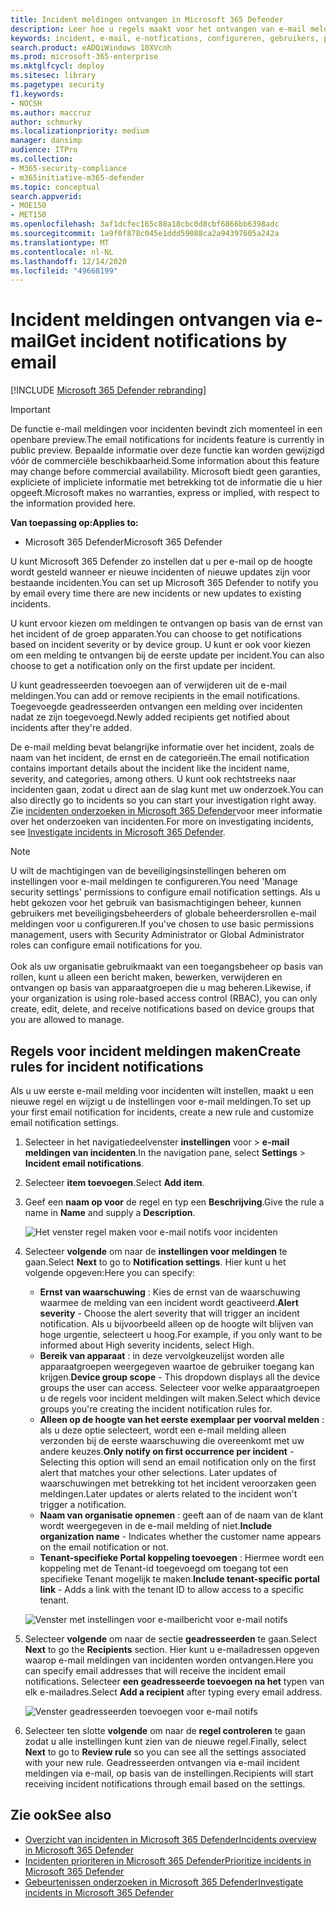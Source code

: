 ```yaml
---
title: Incident meldingen ontvangen in Microsoft 365 Defender
description: Leer hoe u regels maakt voor het ontvangen van e-mail meldingen voor incidenten in Microsoft 365 Defender
keywords: incident, e-mail, e-notfications, configureren, gebruikers, postvak, e-mail, incidenten
search.product: eADQiWindows 10XVcnh
ms.prod: microsoft-365-enterprise
ms.mktglfcycl: deploy
ms.sitesec: library
ms.pagetype: security
f1.keywords:
- NOCSH
ms.author: maccruz
author: schmurky
ms.localizationpriority: medium
manager: dansimp
audience: ITPro
ms.collection:
- M365-security-compliance
- m365initiative-m365-defender
ms.topic: conceptual
search.appverid:
- MOE150
- MET150
ms.openlocfilehash: 3af1dcfec165c88a18cbc0d8cbf6866bb6398adc
ms.sourcegitcommit: 1a9f0f878c045e1ddd59088ca2a94397605a242a
ms.translationtype: MT
ms.contentlocale: nl-NL
ms.lasthandoff: 12/14/2020
ms.locfileid: "49668199"
---
```

# <a name="get-incident-notifications-by-email"></a><span data-ttu-id="240e7-104">Incident meldingen ontvangen via e-mail</span><span class="sxs-lookup"><span data-stu-id="240e7-104">Get incident notifications by email</span></span>

[!INCLUDE [Microsoft 365 Defender rebranding](../includes/microsoft-defender.md)]

>[!IMPORTANT]
> <span data-ttu-id="240e7-105">De functie e-mail meldingen voor incidenten bevindt zich momenteel in een openbare preview.</span><span class="sxs-lookup"><span data-stu-id="240e7-105">The email notifications for incidents feature is currently in public preview.</span></span> <span data-ttu-id="240e7-106">Bepaalde informatie over deze functie kan worden gewijzigd vóór de commerciële beschikbaarheid.</span><span class="sxs-lookup"><span data-stu-id="240e7-106">Some information about this feature may change before commercial availability.</span></span> <span data-ttu-id="240e7-107">Microsoft biedt geen garanties, expliciete of impliciete informatie met betrekking tot de informatie die u hier opgeeft.</span><span class="sxs-lookup"><span data-stu-id="240e7-107">Microsoft makes no warranties, express or implied, with respect to the information provided here.</span></span>

<span data-ttu-id="240e7-108">**Van toepassing op:**</span><span class="sxs-lookup"><span data-stu-id="240e7-108">**Applies to:**</span></span>
- <span data-ttu-id="240e7-109">Microsoft 365 Defender</span><span class="sxs-lookup"><span data-stu-id="240e7-109">Microsoft 365 Defender</span></span>

<span data-ttu-id="240e7-110">U kunt Microsoft 365 Defender zo instellen dat u per e-mail op de hoogte wordt gesteld wanneer er nieuwe incidenten of nieuwe updates zijn voor bestaande incidenten.</span><span class="sxs-lookup"><span data-stu-id="240e7-110">You can set up Microsoft 365 Defender to notify you by email every time there are new incidents or new updates to existing incidents.</span></span> 

<span data-ttu-id="240e7-111">U kunt ervoor kiezen om meldingen te ontvangen op basis van de ernst van het incident of de groep apparaten.</span><span class="sxs-lookup"><span data-stu-id="240e7-111">You can choose to get notifications based on incident severity or by device group.</span></span> <span data-ttu-id="240e7-112">U kunt er ook voor kiezen om een melding te ontvangen bij de eerste update per incident.</span><span class="sxs-lookup"><span data-stu-id="240e7-112">You can also choose to get a notification only on the first update per incident.</span></span>

<span data-ttu-id="240e7-113">U kunt geadresseerden toevoegen aan of verwijderen uit de e-mail meldingen.</span><span class="sxs-lookup"><span data-stu-id="240e7-113">You can add or remove recipients in the email notifications.</span></span> <span data-ttu-id="240e7-114">Toegevoegde geadresseerden ontvangen een melding over incidenten nadat ze zijn toegevoegd.</span><span class="sxs-lookup"><span data-stu-id="240e7-114">Newly added recipients get notified about incidents after they're added.</span></span> 

<span data-ttu-id="240e7-115">De e-mail melding bevat belangrijke informatie over het incident, zoals de naam van het incident, de ernst en de categorieën.</span><span class="sxs-lookup"><span data-stu-id="240e7-115">The email notification contains important details about the incident like the incident name, severity, and categories, among others.</span></span> <span data-ttu-id="240e7-116">U kunt ook rechtstreeks naar incidenten gaan, zodat u direct aan de slag kunt met uw onderzoek.</span><span class="sxs-lookup"><span data-stu-id="240e7-116">You can also directly go to incidents so you can start your investigation right away.</span></span> <span data-ttu-id="240e7-117">Zie [incidenten onderzoeken in Microsoft 365 Defender](https://docs.microsoft.com/microsoft-365/security/mtp/investigate-incidents)voor meer informatie over het onderzoeken van incidenten.</span><span class="sxs-lookup"><span data-stu-id="240e7-117">For more on investigating incidents, see [Investigate incidents in Microsoft 365 Defender](https://docs.microsoft.com/microsoft-365/security/mtp/investigate-incidents).</span></span>

>[!NOTE]
><span data-ttu-id="240e7-118">U wilt de machtigingen van de beveiligingsinstellingen beheren om instellingen voor e-mail meldingen te configureren.</span><span class="sxs-lookup"><span data-stu-id="240e7-118">You need 'Manage security settings' permissions to configure email notification settings.</span></span> <span data-ttu-id="240e7-119">Als u hebt gekozen voor het gebruik van basismachtigingen beheer, kunnen gebruikers met beveiligingsbeheerders of globale beheerdersrollen e-mail meldingen voor u configureren.</span><span class="sxs-lookup"><span data-stu-id="240e7-119">If you've chosen to use basic permissions management, users with Security Administrator or Global Administrator roles can configure email notifications for you.</span></span> <br> <br>
<span data-ttu-id="240e7-120">Ook als uw organisatie gebruikmaakt van een toegangsbeheer op basis van rollen, kunt u alleen een bericht maken, bewerken, verwijderen en ontvangen op basis van apparaatgroepen die u mag beheren.</span><span class="sxs-lookup"><span data-stu-id="240e7-120">Likewise, if your organization is using role-based access control (RBAC), you can only create, edit, delete, and receive notifications based on device groups that you are allowed to manage.</span></span>

## <a name="create-rules-for-incident-notifications"></a><span data-ttu-id="240e7-121">Regels voor incident meldingen maken</span><span class="sxs-lookup"><span data-stu-id="240e7-121">Create rules for incident notifications</span></span>

<span data-ttu-id="240e7-122">Als u uw eerste e-mail melding voor incidenten wilt instellen, maakt u een nieuwe regel en wijzigt u de instellingen voor e-mail meldingen.</span><span class="sxs-lookup"><span data-stu-id="240e7-122">To set up your first email notification for incidents, create a new rule and customize email notification settings.</span></span>

1. <span data-ttu-id="240e7-123">Selecteer in het navigatiedeelvenster **instellingen** voor  >  **e-mail meldingen van incidenten**.</span><span class="sxs-lookup"><span data-stu-id="240e7-123">In the navigation pane, select **Settings** > **Incident email notifications**.</span></span>
2. <span data-ttu-id="240e7-124">Selecteer **item toevoegen**.</span><span class="sxs-lookup"><span data-stu-id="240e7-124">Select **Add item**.</span></span>
3. <span data-ttu-id="240e7-125">Geef een **naam op voor** de regel en typ een **Beschrijving**.</span><span class="sxs-lookup"><span data-stu-id="240e7-125">Give the rule a name in **Name** and supply a **Description**.</span></span>

    ![Het venster regel maken voor e-mail notifs voor incidenten](../../media/incidentemailnotif1.png) 
4. <span data-ttu-id="240e7-127">Selecteer **volgende** om naar de **instellingen voor meldingen** te gaan.</span><span class="sxs-lookup"><span data-stu-id="240e7-127">Select **Next** to go to **Notification settings**.</span></span> <span data-ttu-id="240e7-128">Hier kunt u het volgende opgeven:</span><span class="sxs-lookup"><span data-stu-id="240e7-128">Here you can specify:</span></span>
    - <span data-ttu-id="240e7-129">**Ernst van waarschuwing** : Kies de ernst van de waarschuwing waarmee de melding van een incident wordt geactiveerd.</span><span class="sxs-lookup"><span data-stu-id="240e7-129">**Alert severity** - Choose the alert severity that will trigger an incident notification.</span></span> <span data-ttu-id="240e7-130">Als u bijvoorbeeld alleen op de hoogte wilt blijven van hoge urgentie, selecteert u hoog.</span><span class="sxs-lookup"><span data-stu-id="240e7-130">For example, if you only want to be informed about High severity incidents, select High.</span></span>
    - <span data-ttu-id="240e7-131">**Bereik van apparaat** : in deze vervolgkeuzelijst worden alle apparaatgroepen weergegeven waartoe de gebruiker toegang kan krijgen.</span><span class="sxs-lookup"><span data-stu-id="240e7-131">**Device group scope** - This dropdown displays all the device groups the user can access.</span></span> <span data-ttu-id="240e7-132">Selecteer voor welke apparaatgroepen u de regels voor incident meldingen wilt maken.</span><span class="sxs-lookup"><span data-stu-id="240e7-132">Select which device groups you're creating the incident notification rules for.</span></span>
    - <span data-ttu-id="240e7-133">**Alleen op de hoogte van het eerste exemplaar per voorval melden** : als u deze optie selecteert, wordt een e-mail melding alleen verzonden bij de eerste waarschuwing die overeenkomt met uw andere keuzes.</span><span class="sxs-lookup"><span data-stu-id="240e7-133">**Only notify on first occurrence per incident** - Selecting this option will send an email notification only on the first alert that matches your other selections.</span></span> <span data-ttu-id="240e7-134">Later updates of waarschuwingen met betrekking tot het incident veroorzaken geen meldingen.</span><span class="sxs-lookup"><span data-stu-id="240e7-134">Later updates or alerts related to the incident won't trigger a notification.</span></span>
    - <span data-ttu-id="240e7-135">**Naam van organisatie opnemen** : geeft aan of de naam van de klant wordt weergegeven in de e-mail melding of niet.</span><span class="sxs-lookup"><span data-stu-id="240e7-135">**Include organization name** - Indicates whether the customer name appears on the email notification or not.</span></span>
    - <span data-ttu-id="240e7-136">**Tenant-specifieke Portal koppeling toevoegen** : Hiermee wordt een koppeling met de Tenant-id toegevoegd om toegang tot een specifieke Tenant mogelijk te maken.</span><span class="sxs-lookup"><span data-stu-id="240e7-136">**Include tenant-specific portal link** -  Adds a link with the tenant ID to allow access to a specific tenant.</span></span>
    
    ![Venster met instellingen voor e-mailbericht voor e-mail notifs](../../media/incidentemailnotif2.png)
5. <span data-ttu-id="240e7-138">Selecteer **volgende** om naar de sectie **geadresseerden** te gaan.</span><span class="sxs-lookup"><span data-stu-id="240e7-138">Select **Next** to go the **Recipients** section.</span></span> <span data-ttu-id="240e7-139">Hier kunt u e-mailadressen opgeven waarop e-mail meldingen van incidenten worden ontvangen.</span><span class="sxs-lookup"><span data-stu-id="240e7-139">Here you can specify email addresses that will receive the incident email notifications.</span></span> <span data-ttu-id="240e7-140">Selecteer **een geadresseerde toevoegen na het** typen van elk e-mailadres.</span><span class="sxs-lookup"><span data-stu-id="240e7-140">Select **Add a recipient** after typing every email address.</span></span>

    ![Venster geadresseerden toevoegen voor e-mail notifs](../../media/incidentemailnotif3.png) 

6. <span data-ttu-id="240e7-142">Selecteer ten slotte **volgende** om naar de **regel controleren** te gaan zodat u alle instellingen kunt zien van de nieuwe regel.</span><span class="sxs-lookup"><span data-stu-id="240e7-142">Finally, select **Next** to go to **Review rule** so you can see all the settings associated with your new rule.</span></span> <span data-ttu-id="240e7-143">Geadresseerden ontvangen via e-mail incident meldingen via e-mail, op basis van de instellingen.</span><span class="sxs-lookup"><span data-stu-id="240e7-143">Recipients will start receiving incident notifications through email based on the settings.</span></span>

## <a name="see-also"></a><span data-ttu-id="240e7-144">Zie ook</span><span class="sxs-lookup"><span data-stu-id="240e7-144">See also</span></span>
- [<span data-ttu-id="240e7-145">Overzicht van incidenten in Microsoft 365 Defender</span><span class="sxs-lookup"><span data-stu-id="240e7-145">Incidents overview in Microsoft 365 Defender</span></span>](https://docs.microsoft.com/microsoft-365/security/mtp/incidents-overview)
- [<span data-ttu-id="240e7-146">Incidenten prioriteren in Microsoft 365 Defender</span><span class="sxs-lookup"><span data-stu-id="240e7-146">Prioritize incidents in Microsoft 365 Defender</span></span>](https://docs.microsoft.com/microsoft-365/security/mtp/incident-queue)
- [<span data-ttu-id="240e7-147">Gebeurtenissen onderzoeken in Microsoft 365 Defender</span><span class="sxs-lookup"><span data-stu-id="240e7-147">Investigate incidents in Microsoft 365 Defender</span></span>](https://docs.microsoft.com/microsoft-365/security/mtp/investigate-incidents)

